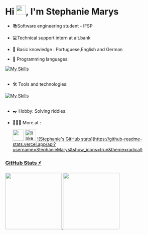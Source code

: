 
<h1 align="left">Hi <img src="https://raw.githubusercontent.com/kaueMarques/kaueMarques/master/hi.gif" height="30px">, I'm Stephanie Marys</h1>

- 📚Software engineering student - IFSP

- 💻Technical support intern at alt.bank
  
- 📝 Basic knowledge : Portuguese,English and German

- 🚀 Programming languages:


[![My Skills](https://skillicons.dev/icons?i=python,javascript,c,csharp)](https://skillicons.dev)<br><br>

- 🛠️ Tools and technologies:


[![My Skills](https://skillicons.dev/icons?i=vscode,mysql,git,github,aws,grafana)](https://skillicons.dev)<br><br>

  
- ✒️ Hobby: Solving riddles.

- 👩🏽‍💻 More at :
  
  <div align="left">
  <a href = "mailto:stephanie.mmarys01@gmail.com"><img loading="lazy" src="https://img.shields.io/badge/Gmail-D14836?style=for-the-badge&logo=gmail&logoColor=white" height="35"></a>
  <a href="https://www.linkedin.com/in/stephanie-marys-3635b0212" a><img src="https://img.shields.io/static/v1?message=LinkedIn&logo=linkedin&label=&color=0077B5&logoColor=white&labelColor=&style=for-the-badge"  height="35" alt="linkedin logo" />
  ![Stephanie's GitHub stats](https://github-readme-stats.vercel.app/api?username=StephanieMarys&show_icons=true&theme=radical)

</div>

### GitHub Stats ⚡
<div>
<a href="https://github.com/Stephanie-marys">
<img height="180em" src="https://github-readme-stats.vercel.app/api/top-langs/?username=Stephanie-marys&layout=compact&langs_count=7&theme=dracula"/>
<img height="180em" src="https://github-readme-stats.vercel.app/api?username=Stephanie-marys&show_icons=true&theme=dracula&include_all_commits=true&count_private=true"/>
</div>






